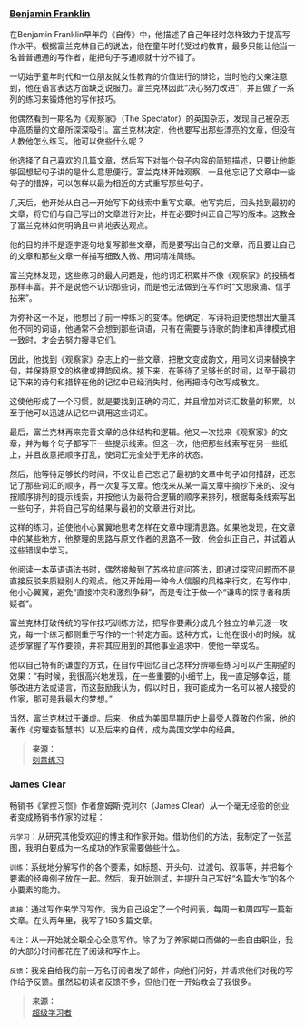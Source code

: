 ### [Benjamin Franklin](引用/人物/专家/Benjamin-Franklin.md)

在Benjamin Franklin早年的《自传》中，他描述了自己年轻时怎样致力于提高写作水平。根据富兰克林自己的说法，他在童年时代受过的教育，最多只能让他当一名普普通通的写作者，能把句子写通顺就十分不错了。

一切始于童年时代和一位朋友就女性教育的价值进行的辩论，当时他的父亲注意到，他在语言表达方面缺乏说服力。富兰克林因此“决心努力改进”，并且做了一系列的练习来锻炼他的写作技巧。


他偶然看到一期名为《观察家》（The Spectator）的英国杂志，发现自己被杂志中高质量的文章所深深吸引。富兰克林决定，他也要写出那些漂亮的文章，但没有人教他怎么练习。他可以做些什么呢？

他选择了自己喜欢的几篇文章，然后写下对每个句子内容的简短描述，只要让他能够回想起句子讲的是什么意思便行。富兰克林开始观察，一旦他忘记了文章中一些句子的措辞，可以怎样以最为相近的方式重写那些句子。


几天后，他开始从自己一开始写下的线索中重写文章。他写完后，回头找到最初的文章，将它们与自己写出的文章进行对比，并在必要时纠正自己写的版本。这教会了富兰克林如何明确且中肯地表达观点。

他的目的并不是逐字逐句地复写那些文章，而是要写出自己的文章，而且要让自己的文章和那些文章一样描写细致入微、用词精准简练。


富兰克林发现，这些练习的最大问题是，他的词汇积累并不像《观察家》的投稿者那样丰富。并不是说他不认识那些词，而是他无法做到在写作时“文思泉涌、信手拈来”。

为弥补这一不足，他想出了前一种练习的变体。他确定，写诗将迫使他想出大量其他不同的词语，他通常不会想到那些词语，只有在需要与诗歌的韵律和声律模式相一致时，才会去努力搜寻它们。

因此，他找到《观察家》杂志上的一些文章，把散文变成韵文，用同义词来替换字句，并保持原文的格律或押韵风格。接下来，在等待了足够长的时间，以至于最初记下来的诗句和措辞在他的记忆中已经消失时，他再把诗句改写成散文。

这使他形成了一个习惯，就是要找到正确的词汇，并且增加对词汇数量的积累，以至于他可以迅速从记忆中调用这些词汇。


最后，富兰克林再来完善文章的总体结构和逻辑。他又一次找来《观察家》的文章，并为每个句子都写下一些提示线索。但这一次，他把那些线索写在另一些纸上，并且故意把顺序打乱，使词汇完全处于无序的状态。

然后，他等待足够长的时间，不仅让自己忘记了最初的文章中句子如何措辞，还忘记了那些词汇的顺序，再一次复写文章。他找来从某一篇文章中摘抄下来的、没有按顺序排列的提示线索，并按他认为最符合逻辑的顺序来排列，根据每条线索写出一些句子，并将自己写的结果与最初的文章进行对比。

这样的练习，迫使他小心翼翼地思考怎样在文章中理清思路。如果他发现，在文章中的某些地方，他整理的思路与原文作者的思路不一致，他会纠正自己，并试着从这些错误中学习。


他阅读一本英语语法书时，偶然接触到了苏格拉底问答法，即通过探究问题而不是直接反驳来质疑别人的观点。他又开始用一种令人信服的风格来行文，在写作中，他小心翼翼，避免“直接冲突和激烈争辩”，而是专注于做一个“谦卑的探寻者和质疑者”。

富兰克林打破传统的写作技巧训练方法，把写作要素分成几个独立的单元逐一攻克，每一个练习都侧重于写作的一个特定方面。这种方式，让他在很小的时候，就逐步掌握了写作要领，并将其应用到的其他事业追求中，使他一举成名。

他以自己特有的谦虚的方式，在自传中回忆自己怎样分辨哪些练习可以产生期望的效果：“有时候，我很高兴地发现，在一些重要的小细节上，我一直足够幸运，能够改进方法或语言，而这鼓励我认为，假以时日，我可能成为一名可以被人接受的作家，那可是我最大的梦想。”

当然，富兰克林过于谦虚。后来，他成为美国早期历史上最受人尊敬的作家，他的著作《穷理查智慧书》以及后来的自传，成为美国文学中的经典。

>**来源：**  
>[刻意练习](读书/学习/刻意练习.md)  

### James Clear

畅销书《掌控习惯》作者詹姆斯·克利尔（James Clear）从一个毫无经验的创业者变成畅销书作家的过程：

`元学习`：从研究其他受欢迎的博主和作家开始。借助他们的方法，我制定了一张蓝图，我明白要成为一名成功的作家需要做些什么。

`训练`：系统地分解写作的各个要素，如标题、开头句、过渡句、叙事等，并把每个要素的经典例子放在一起。然后，我开始测试，并提升自己写好“名篇大作”的各个小要素的能力。

`直接`：通过写作来学习写作。我为自己设定了一个时间表，每周一和周四写一篇新文章。在头两年里，我写了150多篇文章。

`专注`：从一开始就全职全心全意写作。除了为了养家糊口而做的一些自由职业，我的大部分时间都花在了阅读和写作上。

`反馈`：我亲自给我的前一万名订阅者发了邮件，向他们问好，并请求他们对我的写作给予反馈。虽然起初读者反馈不多，但他们在一开始教会了我很多。

>**来源：**  
>[超级学习者](/读书/学习/超级学习者.md)

